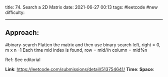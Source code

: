title: 74. Search a 2D Matrix
date: 2021-06-27 00:13
tags: #leetcode #new
difficulty:

---
## Approach:
#binary-search 
Flatten the matrix and then use binary search
left, right = 0, m x n -1
Each time mid index is found, 
row = mid//n
column = mid%n

Ref: See editorial

**Link**: https://leetcode.com/submissions/detail/513754641/
**Time**:
**Space**: